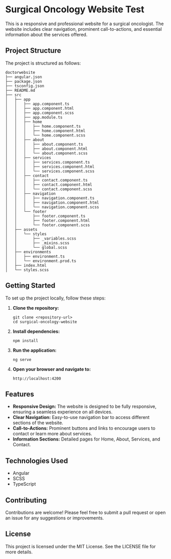 # Surgical Oncology Website Test

This is a responsive and professional website for a surgical oncologist. The website includes clear navigation, prominent call-to-actions, and essential information about the services offered.

## Project Structure

The project is structured as follows:

```
doctorwebsite
├── angular.json
├── package.json
├── tsconfig.json
├── README.md
├── src
│   ├── app
│   │   ├── app.component.ts
│   │   ├── app.component.html
│   │   ├── app.component.scss
│   │   ├── app.module.ts
│   │   ├── home
│   │   │   ├── home.component.ts
│   │   │   ├── home.component.html
│   │   │   └── home.component.scss
│   │   ├── about
│   │   │   ├── about.component.ts
│   │   │   ├── about.component.html
│   │   │   └── about.component.scss
│   │   ├── services
│   │   │   ├── services.component.ts
│   │   │   ├── services.component.html
│   │   │   └── services.component.scss
│   │   ├── contact
│   │   │   ├── contact.component.ts
│   │   │   ├── contact.component.html
│   │   │   └── contact.component.scss
│   │   ├── navigation
│   │   │   ├── navigation.component.ts
│   │   │   ├── navigation.component.html
│   │   │   └── navigation.component.scss
│   │   └── footer
│   │       ├── footer.component.ts
│   │       ├── footer.component.html
│   │       └── footer.component.scss
│   ├── assets
│   │   └── styles
│   │       ├── _variables.scss
│   │       ├── _mixins.scss
│   │       └── global.scss
│   ├── environments
│   │   ├── environment.ts
│   │   └── environment.prod.ts
│   ├── index.html
│   └── styles.scss
```

## Getting Started

To set up the project locally, follow these steps:

1. **Clone the repository:**
   ```
   git clone <repository-url>
   cd surgical-oncology-website
   ```

2. **Install dependencies:**
   ```
   npm install
   ```

3. **Run the application:**
   ```
   ng serve
   ```

4. **Open your browser and navigate to:**
   ```
   http://localhost:4200
   ```

## Features

- **Responsive Design:** The website is designed to be fully responsive, ensuring a seamless experience on all devices.
- **Clear Navigation:** Easy-to-use navigation bar to access different sections of the website.
- **Call-to-Actions:** Prominent buttons and links to encourage users to contact or learn more about services.
- **Information Sections:** Detailed pages for Home, About, Services, and Contact.

## Technologies Used

- Angular
- SCSS
- TypeScript

## Contributing

Contributions are welcome! Please feel free to submit a pull request or open an issue for any suggestions or improvements.

## License

This project is licensed under the MIT License. See the LICENSE file for more details.